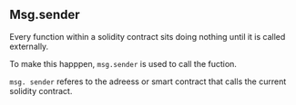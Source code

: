 ## Msg.sender

Every function within a solidity contract sits doing nothing until it is called externally. 

To make this happpen, `msg.sender` is used to call the fuction.

`msg. sender` referes to the adreess or smart contract that calls the current solidity contract.
